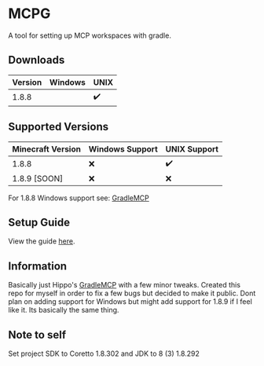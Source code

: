 # MCPG
A tool for setting up MCP workspaces with gradle. 

## Downloads
| Version                                      | Windows    | UNIX       |
| ---------------------------------------------------------- | ------------------ | ------------------ |
| 1.8.8|  |	:heavy_check_mark: |

## Supported Versions 
| Minecraft Version                                          | Windows Support    | UNIX Support       |
| ---------------------------------------------------------- | ------------------ | ------------------ |
| 1.8.8| :x: |	:heavy_check_mark: |
| 1.8.9 [SOON]| :x: |	:x: |

For 1.8.8 Windows support see: [GradleMCP](https://github.com/Hippo/GradleMCP)

## Setup Guide
View the guide [here](https://github.com/ddozzi/MCPG/blob/main/GUIDE.md).


## Information
Basically just Hippo's [GradleMCP](https://github.com/Hippo/GradleMCP) with a few minor tweaks. Created this repo for myself in order to fix a few bugs but decided to make it public. Dont plan on adding support for Windows but might add support for 1.8.9 if I feel like it. Its basically the same thing.

## Note to self

Set project SDK to Coretto 1.8.302 and JDK to 8 (3) 1.8.292
